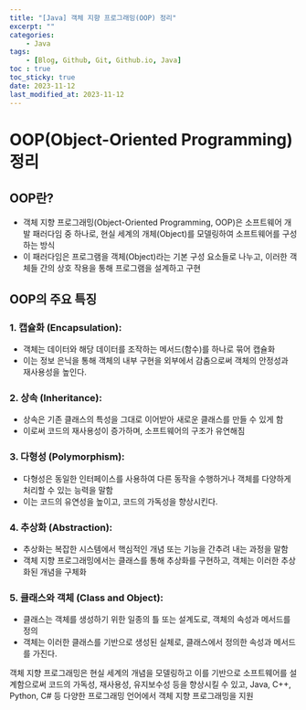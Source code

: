 ```yaml
---
title: "[Java] 객체 지향 프로그래밍(OOP) 정리"
excerpt: ""
categories:
    - Java
tags:
    - [Blog, Github, Git, Github.io, Java]
toc : true
toc_sticky: true
date: 2023-11-12
last_modified_at: 2023-11-12
---
```


# OOP(Object-Oriented Programming) 정리

## OOP란?

- 객체 지향 프로그래밍(Object-Oriented Programming, OOP)은 소프트웨어 개발 패러다임 중 하나로, 현실 세계의 개체(Object)를 모델링하여 소프트웨어를 구성하는 방식
- 이 패러다임은 프로그램을 객체(Object)라는 기본 구성 요소들로 나누고, 이러한 객체들 간의 상호 작용을 통해 프로그램을 설계하고 구현

## OOP의 주요 특징

### 1. 캡슐화 (Encapsulation):

- 객체는 데이터와 해당 데이터를 조작하는 메서드(함수)를 하나로 묶어 캡슐화
- 이는 정보 은닉을 통해 객체의 내부 구현을 외부에서 감춤으로써 객체의 안정성과 재사용성을 높인다.

### 2. 상속 (Inheritance):

- 상속은 기존 클래스의 특성을 그대로 이어받아 새로운 클래스를 만들 수 있게 함
- 이로써 코드의 재사용성이 증가하며, 소프트웨어의 구조가 유연해짐

### 3. 다형성 (Polymorphism):

- 다형성은 동일한 인터페이스를 사용하여 다른 동작을 수행하거나 객체를 다양하게 처리할 수 있는 능력을 말함
- 이는 코드의 유연성을 높이고, 코드의 가독성을 향상시킨다.

### 4. 추상화 (Abstraction):

- 추상화는 복잡한 시스템에서 핵심적인 개념 또는 기능을 간추려 내는 과정을 말함
- 객체 지향 프로그래밍에서는 클래스를 통해 추상화를 구현하고, 객체는 이러한 추상화된 개념을 구체화

### 5. 클래스와 객체 (Class and Object):

- 클래스는 객체를 생성하기 위한 일종의 틀 또는 설계도로, 객체의 속성과 메서드를 정의
- 객체는 이러한 클래스를 기반으로 생성된 실체로, 클래스에서 정의한 속성과 메서드를 가진다.


객체 지향 프로그래밍은 현실 세계의 개념을 모델링하고 이를 기반으로 소프트웨어를 설계함으로써 코드의 가독성, 재사용성, 유지보수성 등을 향상시킬 수 있고, Java, C++, Python, C# 등 다양한 프로그래밍 언어에서 객체 지향 프로그래밍을 지원